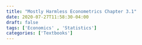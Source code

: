 ```yaml
---
title: "Mostly Harmless Econometrics Chapter 3.1"
date: 2020-07-27T11:58:30-04:00
draft: false
tags: ['Economics' , 'Statistics']
categories: ['Textbooks']
---
```


